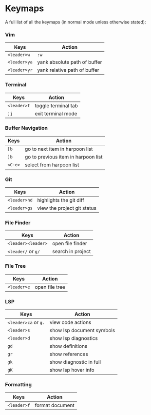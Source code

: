 # Keymaps

A full list of all the keymaps (in normal mode unless otherwise stated):

### Vim

|Keys|Action|
|----|------|
|`<leader>w`|`:w`|
|`<leader>ya`|yank absolute path of buffer|
|`<leader>yr`|yank relative path of buffer|

### Terminal

|Keys|Action|
|----|------|
|`<leader>t`|toggle terminal tab|
|`jj`|exit terminal mode|

### Buffer Navigation

|Keys|Action|
|----|------|
|`[b`|go to next item in harpoon list|
|`]b`|go to previous item in harpoon list|
|`<C-e>`|select from harpoon list|

### Git

|Keys|Action|
|----|------|
|`<leader>hd` |highlights the git diff|
|`<leader>gs` |view the project git status|

### File Finder

|Keys|Action|
|----|------|
|`<leader><leader>`|open file finder|
|`<leader/` or `g/`|search in project|

### File Tree

|Keys|Action|
|----|------|
|`<leader>e`|open file tree|

### LSP

|Keys|Action|
|----|------|
|`<leader>ca` or `g.`|view code actions|
|`<leader>s`|show lsp document symbols|
|`<leader>d`|show lsp diagnostics|
|`gd`|show definitions|
|`gr`|show references|
|`gk`|show diagnostic in full|
|`gK`|show lsp hover info|

### Formatting

|Keys|Action|
|----|------|
|`<leader>f`|format document|
